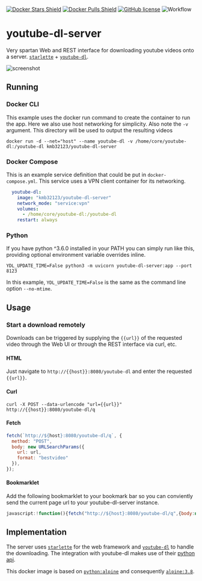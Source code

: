 [![Docker Stars Shield](https://img.shields.io/docker/stars/kmb32123/youtube-dl-server.svg?style=flat-square)](https://hub.docker.com/r/kmb32123/youtube-dl-server/)
[![Docker Pulls Shield](https://img.shields.io/docker/pulls/kmb32123/youtube-dl-server.svg?style=flat-square)](https://hub.docker.com/r/kmb32123/youtube-dl-server/)
[![GitHub license](https://img.shields.io/badge/license-MIT-blue.svg?style=flat-square)](https://raw.githubusercontent.com/manbearwiz/youtube-dl-server/master/LICENSE)
![Workflow](https://github.com/manbearwiz/youtube-dl-server/actions/workflows/docker-image.yml/badge.svg)

# youtube-dl-server

Very spartan Web and REST interface for downloading youtube videos onto a server. [`starlette`](https://github.com/encode/starlette) + [`youtube-dl`](https://github.com/rg3/youtube-dl).

![screenshot][1]

## Running

### Docker CLI

This example uses the docker run command to create the container to run the app. Here we also use host networking for simplicity. Also note the `-v` argument. This directory will be used to output the resulting videos

```shell
docker run -d --net="host" --name youtube-dl -v /home/core/youtube-dl:/youtube-dl kmb32123/youtube-dl-server
```

### Docker Compose

This is an example service definition that could be put in `docker-compose.yml`. This service uses a VPN client container for its networking.

```yml
  youtube-dl:
    image: "kmb32123/youtube-dl-server"
    network_mode: "service:vpn"
    volumes:
      - /home/core/youtube-dl:/youtube-dl
    restart: always
```

### Python

If you have python ^3.6.0 installed in your PATH you can simply run like this, providing optional environment variable overrides inline.

```shell
YDL_UPDATE_TIME=False python3 -m uvicorn youtube-dl-server:app --port 8123
```

In this example, `YDL_UPDATE_TIME=False` is the same as the command line option `--no-mtime`.

## Usage

### Start a download remotely

Downloads can be triggered by supplying the `{{url}}` of the requested video through the Web UI or through the REST interface via curl, etc.

#### HTML

Just navigate to `http://{{host}}:8080/youtube-dl` and enter the requested `{{url}}`.

#### Curl

```shell
curl -X POST --data-urlencode "url={{url}}" http://{{host}}:8080/youtube-dl/q
```

#### Fetch

```javascript
fetch(`http://${host}:8080/youtube-dl/q`, {
  method: "POST",
  body: new URLSearchParams({
    url: url,
    format: "bestvideo"
  }),
});
```

#### Bookmarklet

Add the following bookmarklet to your bookmark bar so you can conviently send the current page url to your youtube-dl-server instance.

```javascript
javascript:!function(){fetch("http://${host}:8080/youtube-dl/q",{body:new URLSearchParams({url:window.location.href,format:"bestvideo"}),method:"POST"})}();
```

## Implementation

The server uses [`starlette`](https://github.com/encode/starlette) for the web framework and [`youtube-dl`](https://github.com/rg3/youtube-dl) to handle the downloading. The integration with youtube-dl makes use of their [python api](https://github.com/rg3/youtube-dl#embedding-youtube-dl).

This docker image is based on [`python:alpine`](https://registry.hub.docker.com/_/python/) and consequently [`alpine:3.8`](https://hub.docker.com/_/alpine/).

[1]:youtube-dl-server.png
